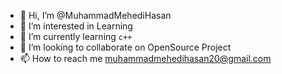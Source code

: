 - 👋 Hi, I’m @MuhammadMehediHasan
- 👀 I’m interested in Learning
- 🌱 I’m currently learning `c++`
- 💞️ I’m looking to collaborate on OpenSource Project
- 📫 How to reach me muhammadmehedihasan20@gmail.com

<!---
MuhammadMehediHasan/MuhammadMehediHasan is a ✨ special ✨ repository because its `README.md` (this file) appears on your GitHub profile.
You can click the Preview link to take a look at your changes.
--->
